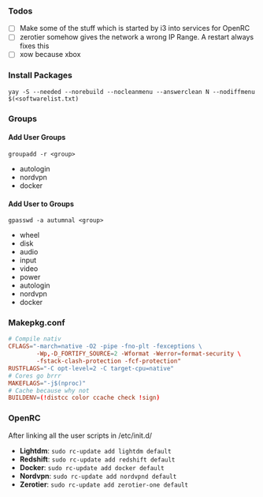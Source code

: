 ### Todos
 - [ ] Make some of the stuff which is started by i3 into services for OpenRC
 - [ ] zerotier somehow gives the network a wrong IP Range. A restart always fixes this
 - [ ] xow because xbox

### Install Packages
`yay -S --needed --norebuild --nocleanmenu --answerclean N --nodiffmenu $(<softwarelist.txt)`


### Groups
#### Add User Groups
`groupadd -r <group>`
- autologin
- nordvpn
- docker

#### Add User to Groups
`gpasswd -a autumnal <group>`
- wheel
- disk
- audio
- input
- video
- power
- autologin
- nordvpn
- docker

### Makepkg.conf
```conf
# Compile nativ
CFLAGS="-march=native -O2 -pipe -fno-plt -fexceptions \
        -Wp,-D_FORTIFY_SOURCE=2 -Wformat -Werror=format-security \
        -fstack-clash-protection -fcf-protection"
RUSTFLAGS="-C opt-level=2 -C target-cpu=native"
# Cores go brrr
MAKEFLAGS="-j$(nproc)"
# Cache because why not
BUILDENV=(!distcc color ccache check !sign)
```

### OpenRC
After linking all the user scripts in /etc/init.d/
- **Lightdm**: `sudo rc-update add lightdm default`
- **Redshift**: `sudo rc-update add redshift default`
- **Docker**: `sudo rc-update add docker default`
- **Nordvpn**: `sudo rc-update add nordvpnd default`
- **Zerotier**: `sudo rc-update add zerotier-one default`
